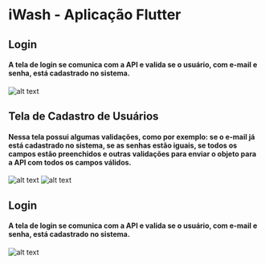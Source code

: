 # iWash - Aplicação Flutter

## Login
#### A tela de login se comunica com a API e valida se o usuário, com e-mail e senha, está cadastrado no sistema.
![alt text](https://i.ibb.co/y5scjTH/login.png)


## Tela de Cadastro de Usuários
#### Nessa tela possui algumas validações, como por exemplo: se o e-mail já está cadastrado no sistema, se as senhas estão iguais, se todos os campos estão preenchidos e outras validações para enviar o objeto para a API com todos os campos válidos.
![alt text](https://i.ibb.co/tYwfhKX/cadastro.png) ![alt text](https://i.ibb.co/0DCf98L/cadastro-sucesso.png)


## Login
#### A tela de login se comunica com a API e valida se o usuário, com e-mail e senha, está cadastrado no sistema.
![alt text](https://i.ibb.co/0DCf98L/cadastro-sucesso.png)
